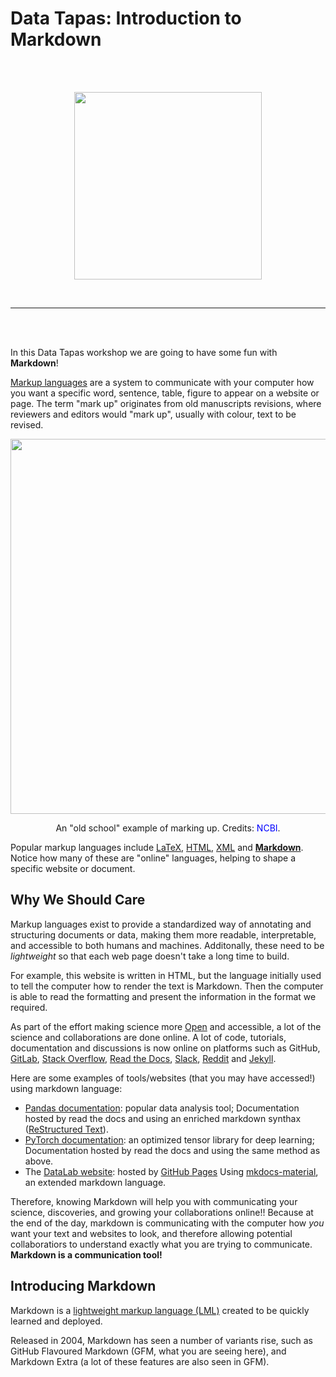# Data Tapas: Introduction to Markdown 
<br>
<br>
<p align="center">
    <img src="https://upload.wikimedia.org/wikipedia/commons/thumb/4/48/Markdown-mark.svg/1200px-Markdown-mark.svg.png" width="300">
</p>
<br>

---

<br>
<br>

In this Data Tapas workshop we are going to have some fun with **Markdown**!

[Markup languages](https://en.wikipedia.org/wiki/Markup_language) are a system to communicate with your computer how you want a specific word, sentence, table, figure to appear on a website or page. The term "mark up" originates from old manuscripts revisions, where reviewers and editors would "mark up", usually with colour, text to be revised.

<p align="center">
    <img src="https://www.ncbi.nlm.nih.gov/staff/beck/xml/markup/sample.gif" width="600">
    <figcaption style="text-align: center;">
    An "old school" example of marking up. Credits: <a href="your_link_here" style="text-decoration: none; color: blue;">NCBI</a>.
</figcaption>
</p>

Popular markup languages include [LaTeX](https://www.latex-project.org/), [HTML](https://en.wikipedia.org/wiki/HTML), [XML](https://www.w3.org/XML/) and [**Markdown**](https://www.markdownguide.org/basic-syntax/). Notice how many of these are "online" languages, helping to shape a specific website or document.

## Why We Should Care

Markup languages exist to provide a standardized way of annotating and structuring documents or data, making them more readable, interpretable, and accessible to both humans and machines. Additonally, these need to be *lightweight* so that each web page doesn't take a long time to build. 

For example, this website is written in HTML, but the language initially used to tell the computer how to render the text is Markdown. Then the computer is able to read the formatting and present the information in the format we required.  

As part of the effort making science more [Open](https://en.wikipedia.org/wiki/Open_science) and accessible, a lot of the science and collaborations are done online. A lot of code, tutorials, documentation and discussions is now online on platforms such as GitHub, [GitLab](https://about.gitlab.com/), [Stack Overflow](https://stackoverflow.com/), [Read the Docs](https://about.readthedocs.com/?ref=readthedocs.com), [Slack](https://slack.com/), [Reddit](https://old.reddit.com/) and [Jekyll](https://jekyllrb.com/).

Here are some examples of tools/websites (that you may have accessed!) using markdown language:
- [Pandas documentation](https://pandas.pydata.org/docs/): popular data analysis tool; Documentation hosted by read the docs and using an enriched markdown synthax ([ReStructured Text](https://docs.open-mpi.org/en/v5.0.x/developers/rst-for-markdown-expats.html)).
- [PyTorch documentation](https://pytorch.org/docs/stable/index.html): an optimized tensor library for deep learning; Documentation hosted by read the docs and using the same method as above.
- The [DataLab website](https://ua-datalab.github.io/): hosted by [GitHub Pages](https://pages.github.com/) Using [mkdocs-material](https://squidfunk.github.io/mkdocs-material/), an extended markdown language.

Therefore, knowing Markdown will help you with communicating your science, discoveries, and growing your collaborations online!! Because at the end of the day, markdown is communicating with the computer how *you* want your text and websites to look, and therefore allowing potential collaboratiors to understand exactly what you are trying to communicate. **Markdown is a communication tool!**


## Introducing Markdown

Markdown is a [lightweight  markup language (LML)](https://en.wikipedia.org/wiki/Lightweight_markup_language) created to be quickly learned and deployed. 

Released in 2004, Markdown has seen a number of variants rise, such as GitHub Flavoured Markdown (GFM, what you are seeing here), and Markdown Extra (a lot of these features are also seen in GFM). 